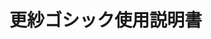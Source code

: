 <script setup>
import FontsPreview from '../../../components/FontsPreview.vue'
</script>

# 更紗ゴシック使用説明書

<ClientOnly>
  <FontsPreview font="sarasa" lang="ja" />
</ClientOnly>
